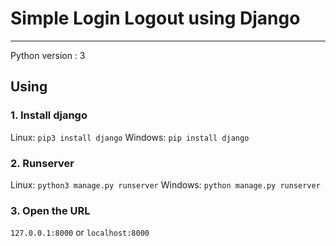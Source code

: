 # Simple Login Logout using Django
-----------------------------------
Python version : 3

## Using
### 1. Install django
Linux: `pip3 install django`
Windows: `pip install django`
### 2. Runserver
Linux: `python3 manage.py runserver`
Windows: `python manage.py runserver`
### 3. Open the URL
`127.0.0.1:8000` or `localhost:8000`